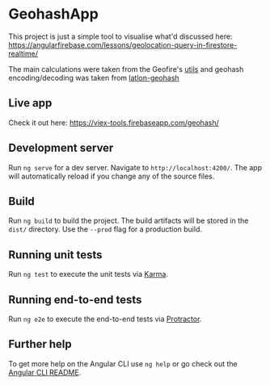 # GeohashApp

This project is just a simple tool to visualise what'd discussed here: https://angularfirebase.com/lessons/geolocation-query-in-firestore-realtime/

The main calculations were taken from the Geofire's [utils](https://github.com/firebase/geofire-js/blob/master/src/utils.ts) and geohash encoding/decoding was taken from [latlon-geohash](https://github.com/chrisveness/latlon-geohash/blob/master/latlon-geohash.js)

## Live app
Check it out here: https://viex-tools.firebaseapp.com/geohash/

## Development server

Run `ng serve` for a dev server. Navigate to `http://localhost:4200/`. The app will automatically reload if you change any of the source files.

## Build

Run `ng build` to build the project. The build artifacts will be stored in the `dist/` directory. Use the `--prod` flag for a production build.

## Running unit tests

Run `ng test` to execute the unit tests via [Karma](https://karma-runner.github.io).

## Running end-to-end tests

Run `ng e2e` to execute the end-to-end tests via [Protractor](http://www.protractortest.org/).

## Further help

To get more help on the Angular CLI use `ng help` or go check out the [Angular CLI README](https://github.com/angular/angular-cli/blob/master/README.md).
